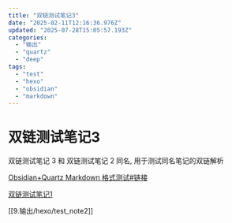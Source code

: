 ```yaml
---
title: "双链测试笔记3"
date: "2025-02-11T12:16:36.976Z"
updated: "2025-07-28T15:05:57.193Z"
categories:
  - "输出"
  - "quartz"
  - "deep"
tags:
  - "test"
  - "hexo"
  - "obsidian"
  - "markdown"
---
```


# 双链测试笔记3

双链测试笔记 3 和 双链测试笔记 2 同名, 用于测试同名笔记的双链解析

[Obsidian+Quartz Markdown 格式测试#链接](0752a604e713528680bdb541f6c753e8deff76f8#%E9%93%BE%E6%8E%A5)

[双链测试笔记1](516c9ef095625cb7f608e03fcd0a9b31f44f771c)

[[9.输出/hexo/test_note2]]
